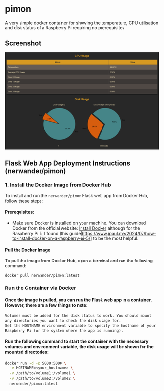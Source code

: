 # pimon
A very simple docker container for showing the temperature, CPU utilisation and disk status of a Raspberry Pi requiring no prerequisites

## Screenshot

![Screenshot](https://raw.githubusercontent.com/benstaniford/pimon/main/readme/screen.png)

## Flask Web App Deployment Instructions (nerwander/pimon)

### 1. **Install the Docker Image from Docker Hub**

To install and run the `nerwander/pimon` Flask web app from Docker Hub, follow these steps:

#### Prerequisites:
- Make sure Docker is installed on your machine. You can download Docker from the official website: [Install Docker](https://docs.docker.com/get-docker/) although for the Raspberry Pi 5, I found 
[this guide|https://www.jpaul.me/2024/07/how-to-install-docker-on-a-raspberry-pi-5/] to be the most helpful.

#### Pull the Docker Image
To pull the image from Docker Hub, open a terminal and run the following command:

```bash
docker pull nerwander/pimon:latest
```

### Run the Container via Docker

#### Once the image is pulled, you can run the Flask web app in a container. However, there are a few things to note:

    Volumes must be added for the disk status to work. You should mount any directories you want to check the disk usage for.
    Set the HOSTNAME environment variable to specify the hostname of your Raspberry Pi (or the system where the app is running).

#### Run the following command to start the container with the necessary volumes and environment variable, the disk usage will be shown for the mounted directories:

```bash
docker run -d -p 5000:5000 \
  -e HOSTNAME=<your_hostname> \
  -v /path/to/volume1:/volume1 \
  -v /path/to/volume2:/volume2 \
  nerwander/pimon:latest
```



